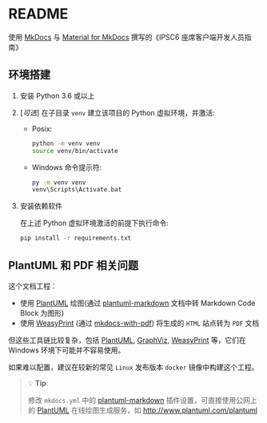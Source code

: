 # README

使用 [MkDocs][] 与 [Material for MkDocs][] 撰写的《IPSC6 座席客户端开发人员指南》

## 环境搭建

1. 安装 Python 3.6 或以上

1. [_可选_] 在子目录 `venv` 建立该项目的 Python 虚拟环境，并激活:

    - Posix:

        ```sh
        python -m venv venv
        source venv/bin/activate
        ```

    - Windows 命令提示符:

        ```bat
        py -m venv venv
        venv\Scripts\Activate.bat
        ```

1. 安装依赖软件

    在上述 Python 虚拟环境激活的前提下执行命令:

    ```sh
    pip install -r requirements.txt
    ```

## PlantUML 和 PDF 相关问题

这个文档工程：

- 使用 [PlantUML][] 绘图(通过 [plantuml-markdown][] 文档中转 Markdown Code Block 为图形)
- 使用 [WeasyPrint][] (通过 [mkdocs-with-pdf][]) 将生成的 `HTML` 站点转为 `PDF` 文档

但这些工具链比较复杂，包括 [PlantUML][], [GraphViz][], [WeasyPrint][] 等，它们在 Windows 环境下可能并不容易使用。

如果难以配置，建议在较新的常见 `Linux` 发布版本 `docker` 镜像中构建这个工程。

> 💡 **Tip**:
>
> 修改 `mkdocs.yml` 中的 [plantuml-markdown][] 插件设置，可直接使用公网上的 [PlantUML][] 在线绘图生成服务，如 <http://www.plantuml.com/plantuml>

[mkdocs]: https://www.mkdocs.org/ "MkDocs is a fast, simple and downright gorgeous static site generator that's geared towards building project documentation."
[material for mkdocs]: https://squidfunk.github.io/mkdocs-material/
[plantuml]: https://plantuml.com
[plantuml-markdown]: https://github.com/mikitex70/plantuml-markdown
[GraphViz]: https://graphviz.org/ "GraphViz is open source graph visualization software."
[mkdocs-with-pdf]: https://github.com/orzih/mkdocs-with-pdf
[WeasyPrint]: https://weasyprint.org/ "WeasyPrint is a smart solution helping web developers to create PDF documents."
